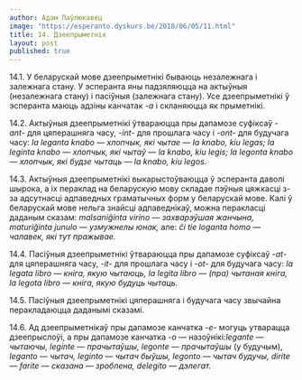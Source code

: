 ```yaml
---
author: Адам Паўлюкавец
image: "https://esperanto.dyskurs.be/2018/06/05/11.html"
title: 14. Дзеепрыметнік
layout: post
published: true
---
```



14.1. У беларускай мове дзеепрыметнікі бываюць незалежнага і залежнага
стану. У эсперанта яны падзяляюцца на актыўныя (незалежнага стану) і
пасіўныя (залежнага стану). Усе дзеепрыметнікі ў эсперанта маюць
адзіны канчатак *-a* і скланяюцца як прыметнікі.

14.2. Актыўныя дзеепрыметнікі ўтвараюцца пры дапамозе суфіксаў
*-ant-* для цяперашняга часу, *-int-* для прошлага
часу і *-ont-* для будучага часу: *la* *leganta knabo* —
*хлопчык, які чытае* — *la* *knabo, kiu legas; la leginta knabo*
— *хлопчык, які чытаў* — *la* *knabo, kiu legis; la legonta knabo* —
*хлопчык, які будзе чытаць —* *la* *knabo, kiu legos.*

14.3. Актыўныя дзеепрыметнікі выкарыстоўваюцца ў эсперанта даволі
шырока, а іх пераклад на беларускую мову складае пэўныя цяжкасці
з-за адсутнасці адпаведных граматычных форм у беларускай мове. Калі ў
беларускай мове нельга знайсці адпаведнікаў, можна перакласці даданым
сказам: *malsaniĝinta virino* — *захварэўшая жанчына, maturiĝinta
junulo* — *узмужнелы юнак,* але: *ĉi tie loganta homo* — *чалавек, які
тут пражывае.*

14.4. Пасіўныя дзеепрыметнікі ўтвараюцца пры дапамозе суфіксаў
*-at-* для цяперашняга часу, *-it-* для прошлага часу
і *-ot-* для будучага часу: *la* *legata libro* — *кніга,
якую чытаюць, la legita libro* — *(пра) чытаная кніга, la legota
libro* — *кніга, якую будуць чытаць.*

14.5. Пасіўныя дзеепрыметнікі цяперашняга і будучага часу звычайна
перакладаюцца даданымі сказамі.

14.6. Ад дзеепрыметнікаў пры дапамозе канчатка *-e-*
могуць утварацца дзеепрыслоўі, а пры дапамозе канчатка
*-o* — назоўнікі:*legante* — *чытаючы, leginte* — *прачытаўшы,
legonte* — *прачытаўшы* (у будучым), *leganto* — *чытач, leginto* —
*чытач быўшы, legonto* — *чытач будучы, dirite* — *farite* —
*сказана* — *зроблена, delegito* — *дэлегат.*
